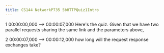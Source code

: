 ```yaml
---
title: CS144 NetworkP735 5bHTTPQuiz1Intro
---
```


1
00:00:00,000 --> 00:00:07,000
Here's the quiz. Given that we have two parallel requests sharing the same link and the parameters above,

2
00:00:07,000 --> 00:00:12,000
how long will the request response exchanges take?

